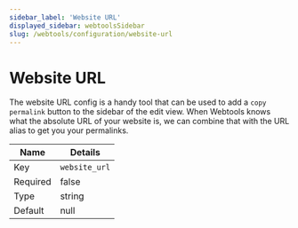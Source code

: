```yaml
---
sidebar_label: 'Website URL'
displayed_sidebar: webtoolsSidebar
slug: /webtools/configuration/website-url
---
```


# Website URL

The website URL config is a handy tool that can be used to add a `copy permalink` button to the sidebar of the edit view. When Webtools knows what the absolute URL of your website is, we can combine that with the URL alias to get you your permalinks.

| Name | Details |
| ---- | ------- |
| Key | `website_url` |
| Required | false |
| Type | string |
| Default | null |